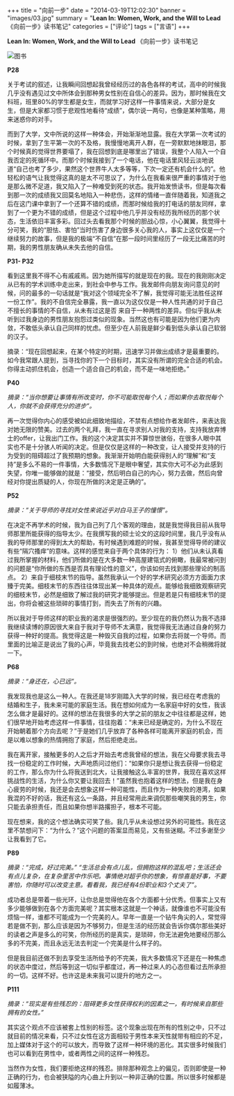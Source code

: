+++
title = "向前一步"
date = "2014-03-19T12:02:30"
banner = "images/03.jpg"
summary = "__Lean In: Women, Work, and the Will to Lead__ 《向前一步》读书笔记"
categories = ["评论"]
tags = ["言语"]
+++

__Lean In: Women, Work, and the Will to Lead__ 《向前一步》读书笔记

![图书](http://img3.douban.com/lpic/s26806155.jpg)

**P28**

关于考试的叙述，让我瞬间回想起我曾经经历过的各色各样的考试，高中的时候我几乎没有遇见过文中所体会到那种男女性别在自信心的差异。因为，那时候我在文科班，班里80%的学生都是女生，而就学习好这样一件事情来说，大部分是女生，但是大家都习惯于悲观性地看待“成绩”，偶尔说一两句，也像是某种策略，用来迷惑你的对手。  

而到了大学，文中所说的这样一种体会，开始渐渐地显露。我在大学第一次考试的时候，拿到了生平第一次的不及格，我慢慢地离开人群，在一旁默默地抹眼泪，那个时候真的觉得世界要塌了，我在回想到底是哪里出了错误，我整个人陷入一个自我否定的死循环中。而那个时候我接到了一个电话，他在电话里风轻云淡地说道“自己也考了多少，果然这个世界牛人太多等等，下次一定还有机会什么的”。他轻松的语气让我觉得这真的是太不可思议了，为什么在我看来很严重的事情对于他是那么微不足道，我又陷入了一种难受到死的状态。我开始发愤读书，但是每次看到那一次的成绩我又回莫名地陷入一种悲伤，这样的情绪一直伴随着我，知道我之后在这门课中拿到了一个还算不错的成绩，而那时候给我的打电话的朋友同样，拿到了一个更为不错的成绩，但是这个过程中他几乎并没有经历我所经历的那个状态，生活依旧丰富多彩。回过头去看我那个时候的胆战心惊，小心翼翼，我觉得十分可笑，我的“胆怯、害怕”当时伤害了身边很多关心我的人，事实上这仅仅是一个继续努力的故事，但是我的极端“不自信”在那一段时间里经历了一段无比痛苦的时期，我的男性朋友确从未失去他的自信。

**P31- P32**

看到这里我不得不心有戚戚焉。因为她所描写的就是现在的我。现在的我刚刚决定从已有的学术训练中走出来，到社会中参与工作。我发邮件向朋友询问意见的时候，问的最多的一句话就是“我对这个领域完全不了解，我觉得可能无法胜任这样一份工作”。我的不自信完全暴露，我一直以为这仅仅是一种人性共通的对于自己不擅长的事情的不自信，从未有过这是否 来自于一种两性的差异。但似乎我从未听到过我身边的男性朋友抱怨过类似的现象。当然这也有可能是因为他们更为内敛，不敢低头承认自己同样的忧虑。但至少在人前我是鲜少看到低头承认自己软弱的汉子。

摘录：“现在回想起来，在某个特定的时期，迅速学习并做出成绩才是最重要的。如今我常跟人提到，当寻找你的下一个目标时，其实没有所谓的完全合适的机会。你得主动抓住机会，创造一个适合自己的机会，而不是一味地拒绝。”

**P40**

*摘录：“当你想要让事情有所改变时，你不可能取悦每个人；而如果你去取悦每个人，你就不会获得充分的进步”。*

再一次觉得你内心的感受被如此细致地描绘，不禁有点想给作者发邮件，来表达我对她无限的赞美。过去的两个礼拜，我一直在寻求别人对我的支持，支持我放弃博士的offer，让我出门工作。我的这个决定其实并不算惊世骇俗，在很多人眼中其实也不是十分骇人听闻的决定。但是仅仅是这样的一种改变，让人接受并支持的行为受到的阻碍超过了我预期的想象。我渐渐开始明白能获得别人的“理解”和“支持”是多么不易的一件事情，大多数情况下是眼中奢望，其实你大可不必为此感到失望，你唯一能够做的就是：“接受，然后明白自己的内心，努力去做，然后向曾经对你提出质疑的人，你现在所做的决定是正确的”。

**P52**

*摘录：“关于导师的寻找对女性来说近乎对白马王子的憧憬”。*

在决定不再学术的时候，我为自己列了几个客观的理由，就是我觉得我目前从我导师那里所能获得的指导太少。在我撰写我的硕士论文的这段时间里，我几乎没有从我的导师那里的得到太大的帮助，有时候遇到难题的时候，我甚至觉得导师的建议有些“隔穴搔痒”的意味。这样的感觉来自于两个具体的行为：
1）他们从未认真看过我所掌握的材料，他们所做的是在大多数一种高屋建瓴式的俯瞰，我最常被问到的问题是“你所做的东西是否具有理论性的意义”，你该如何去找到那些理论的制高点。
2）来自于细枝末节的指导。虽然我承认一个好的学术研究必须方方面面力求臻于完美。细枝末节的东西往往体现出某一种具体的观点。能够给我细致观察研究的细枝末节，必然是细致了解过我的研究才能够提出。但是若是只有细枝末节的提出，你将会被这些琐碎的事情打到，而失去了所有的兴趣。   

所以我对于导师这样的职业我的渴求是很强烈的。至少现在的我仍然认为我不选择我继续读博的原因很大来自于我对于导师不太满意，我觉得我无法通过自身的努力获得一种好的提高。我觉得这是一种毁灭自我的过程，如果你去将就一个导师。而里面的比喻正是说出了我的心声，毕竟我去找老公的到时候，也绝对不会稍微将就一下。

**P68**

*摘录：“身还在，心已远”。*

我发现我也是这么一种人。在我还是18岁刚踏入大学的时候，我已经在考虑我的结婚和生子，我未来可能的家庭生活。我在想如何成为一名家庭中好的女性，我该怎么做才是最好的。这样的想法在我很多的大学之前的朋友之中往往都是这样，她们很早地开始考虑这样一件事情，往往抱着：“未来已经是确定的，为什么不现在开始朝着那个方向去呢？”于是她们几乎放弃了各种各样可能离开家庭的机会，而是以难以想象的热情拥抱了家庭，然后拒绝走出。

我在离开家，接触更多的人之后才开始去考虑我曾经的想法，我在父母要求我去寻找一份稳定的工作时候，大声地质问过他们：“如果你只是想让我去获得一份稳定的工作，那么你为什么将我送到北大，让我接触这么丰富的世界，我现在喜欢这样挑战性的生活，为什么你又要让我回去！”虽然我也抱着这样的想法，但是我在身心疲劳的时候，我还是会去想象这样一种可能性，而且作为一种失败的港湾，如果我混的不好的话，我还有这么一条路，并且经常用此来调侃那些嘲笑我的男生，你只能去承担责任，而且如果你想半路撂担子，根本不可能。

现在想来，我的这个想法确实可笑了些。我几乎从未设想过另外的可能性。我在这里不禁想问下：“为什么？”这个问题的答案显而易见，又有些迷糊。不过多谢至少让我看到了它。

**P89**

*摘录：“完成，好过完美。”
“生活总会有点儿乱，但拥抱这样的混乱吧；生活还会有点儿复杂，在复杂里苦中作乐吧。事情绝对超乎你的想象，有惊喜是好事，不要害怕，你随时可以改变主意。看看我，我已经有4份职业和3个丈夫了”。*

成功者总是带着一些光环，让你总是觉得他在各个方面都十分优秀。但事实上又有多少能够做到在各个方面完美呢？其实根本这就是一个神话，就像谁也不可能没有烦恼一样，谁都不可能成为一个完美的人。早年一直是一个钻牛角尖的人，常觉得若是做不到，那么应该是因为不够努力，但是生活的经历就会告诉你偶尔那些美好的读者之声是多么的可笑，你所经历的是真实，是琐碎，你无法避免地要经历那么多的不完美，而且永远无法去判定一个完美是什么样子的。

但是我目前还做不到去享受生活所给予的不完美，我大多数情况下还是在一种焦虑的状态中度过，然后等到这一切似乎都度过，再一种过来人的心态但看过去所承担的一切。这样不好。也许这是未来我可以提升的地方之一。

**P111**

*摘录：“现实是有些残忍的：阻碍更多女性获得权利的因素之一，有时候来自那些拥有的女性。”*

其实这个观点不应该被套上性别的标签。这个现象出现在所有的性别之中，只不过就目前的情况来看，只不过女性在这方面相较于男性本来天性就带有相应的不足，加上媒体对于这个的可以放大，而导致了这样一种环境的恶化。其实很多时候我们也可以看到在男性中，或者两性之间的这样一种残忍。

当然作为女性，我们要拒绝这样的残忍。排除那种观念上的偏见，否则即使是一种正确的行为，也会被狭隘的内心曲上升到以一种非正确的位置。所以很多时候都是如履薄冰。

